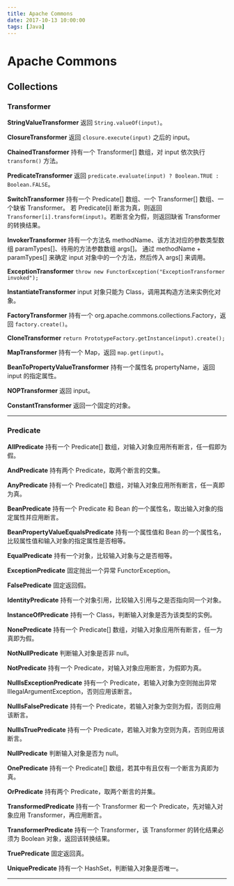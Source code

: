 ```yaml
---
title: Apache Commons
date: 2017-10-13 10:00:00
tags: [Java]
---
```


# Apache Commons

<!-- more -->

## Collections

### Transformer

**StringValueTransformer**
返回 `String.valueOf(input)`。

**ClosureTransformer**
返回 `closure.execute(input)` 之后的 input。

**ChainedTransformer**
持有一个 Transformer[] 数组，对 input 依次执行 `transform()` 方法。

**PredicateTransformer**
返回 `predicate.evaluate(input) ? Boolean.TRUE : Boolean.FALSE`。

**SwitchTransformer**
持有一个 Predicate[] 数组、一个 Transformer[] 数组、一个缺省 Transformer。
若 Predicate[i] 断言为真，则返回 `Transformer[i].transform(input)`。若断言全为假，则返回缺省 Transformer 的转换结果。

**InvokerTransformer**
持有一个方法名 methodName、该方法对应的参数类型数组 paramTypes[]、待用的方法参数数组 args[]。
通过 methodName + paramTypes[] 来确定 input 对象中的一个方法，然后传入 args[] 来调用。

**ExceptionTransformer**
`throw new FunctorException("ExceptionTransformer invoked");`

**InstantiateTransformer**
input 对象只能为 Class，调用其构造方法来实例化对象。

**FactoryTransformer**
持有一个 org.apache.commons.collections.Factory，返回 `factory.create()`。

**CloneTransformer**
`return PrototypeFactory.getInstance(input).create();`

**MapTransformer**
持有一个 Map，返回 `map.get(input)`。

**BeanToPropertyValueTransformer**
持有一个属性名 propertyName，返回 input 的指定属性。

**NOPTransformer**
返回 input。

**ConstantTransformer**
返回一个固定的对象。

---
### Predicate

**AllPredicate**
持有一个 Predicate[] 数组，对输入对象应用所有断言，任一假即为假。

**AndPredicate**
持有两个 Predicate，取两个断言的交集。

**AnyPredicate**
持有一个 Predicate[] 数组，对输入对象应用所有断言，任一真即为真。

**BeanPredicate**
持有一个 Predicate 和 Bean 的一个属性名，取出输入对象的指定属性并应用断言。

**BeanPropertyValueEqualsPredicate**
持有一个属性值和 Bean 的一个属性名，比较属性值和输入对象的指定属性是否相等。

**EqualPredicate**
持有一个对象，比较输入对象与之是否相等。

**ExceptionPredicate**
固定抛出一个异常 FunctorException。

**FalsePredicate**
固定返回假。

**IdentityPredicate**
持有一个对象引用，比较输入引用与之是否指向同一个对象。

**InstanceOfPredicate**
持有一个 Class，判断输入对象是否为该类型的实例。

**NonePredicate**
持有一个 Predicate[] 数组，对输入对象应用所有断言，任一为真即为假。

**NotNullPredicate**
判断输入对象是否非 null。

**NotPredicate**
持有一个 Predicate，对输入对象应用断言，为假即为真。

**NullIsExceptionPredicate**
持有一个 Predicate，若输入对象为空则抛出异常 IllegalArgumentException，否则应用该断言。

**NullIsFalsePredicate**
持有一个 Predicate，若输入对象为空则为假，否则应用该断言。

**NullIsTruePredicate**
持有一个 Predicate，若输入对象为空则为真，否则应用该断言。

**NullPredicate**
判断输入对象是否为 null。

**OnePredicate**
持有一个 Predicate[] 数组，若其中有且仅有一个断言为真即为真。

**OrPredicate**
持有两个 Predicate，取两个断言的并集。

**TransformedPredicate**
持有一个 Transformer 和一个 Predicate，先对输入对象应用 Transformer，再应用断言。

**TransformerPredicate**
持有一个 Transformer，该 Transformer 的转化结果必须为 Boolean 对象，返回该转换结果。

**TruePredicate**
固定返回真。

**UniquePredicate**
持有一个 HashSet，判断输入对象是否唯一。

---
